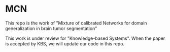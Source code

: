 # MCN
This repo is the work of "Mixture of calibrated Networks for domain generalization in brain tumor segmentation"

This work is under review for "Knowledge-based Systems". When the paper is accepted by KBS, we will update our code in this repo.
